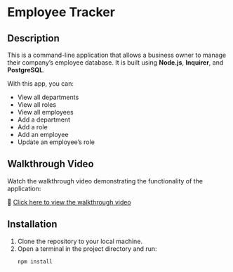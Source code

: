 # Employee Tracker

## Description
This is a command-line application that allows a business owner to manage their company’s employee database. It is built using **Node.js**, **Inquirer**, and **PostgreSQL**.

With this app, you can:
- View all departments
- View all roles
- View all employees
- Add a department
- Add a role
- Add an employee
- Update an employee’s role

## Walkthrough Video
Watch the walkthrough video demonstrating the functionality of the application:

🔗 [Click here to view the walkthrough video](https://drive.google.com/file/d/12bkmufhw_lcdsslWmCX3zkJSxHYMXjAB/view?usp=drive_link)

## Installation
1. Clone the repository to your local machine.
2. Open a terminal in the project directory and run:
   ```bash
   npm install